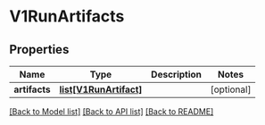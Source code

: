 # V1RunArtifacts


## Properties
Name | Type | Description | Notes
------------ | ------------- | ------------- | -------------
**artifacts** | [**list[V1RunArtifact]**](V1RunArtifact.md) |  | [optional] 

[[Back to Model list]](../README.md#documentation-for-models) [[Back to API list]](../README.md#documentation-for-api-endpoints) [[Back to README]](../README.md)


